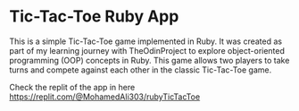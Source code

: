 # Tic-Tac-Toe Ruby App
This is a simple Tic-Tac-Toe game implemented in Ruby. It was created as part of my learning journey with TheOdinProject to explore object-oriented programming (OOP) concepts in Ruby. This game allows two players to take turns and compete against each other in the classic Tic-Tac-Toe game.

Check the replit of the app in here
https://replit.com/@MohamedAli303/rubyTicTacToe
